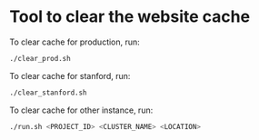 # Tool to clear the website cache

To clear cache for production, run:

```bash
./clear_prod.sh
```

To clear cache for stanford, run:

```bash
./clear_stanford.sh
```

To clear cache for other instance, run:

```bash
./run.sh <PROJECT_ID> <CLUSTER_NAME> <LOCATION>
```
